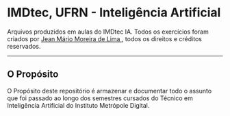 # IMDtec, UFRN - Inteligência Artificial
 Arquivos produzidos em aulas do IMDtec IA. Todos os exercícios foram criados por [Jean Mário Moreira de Lima ](https://github.com/jeanmmlima), todos os direitos e créditos reservados.

---

## O Propósito
O Propósito deste repositório é armazenar e documentar todo o assunto que foi passado ao longo dos semestres cursados do Técnico em Inteligência Artificial do Instituto Metrópole Digital.